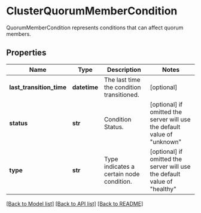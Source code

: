 # ClusterQuorumMemberCondition

QuorumMemberCondition represents conditions that can affect quorum members.
## Properties
Name | Type | Description | Notes
------------ | ------------- | ------------- | -------------
**last_transition_time** | **datetime** | The last time the condition transitioned. | [optional] 
**status** | **str** | Condition Status. | [optional]  if omitted the server will use the default value of "unknown"
**type** | **str** | Type indicates a certain node condition. | [optional]  if omitted the server will use the default value of "healthy"

[[Back to Model list]](../README.md#documentation-for-models) [[Back to API list]](../README.md#documentation-for-api-endpoints) [[Back to README]](../README.md)


